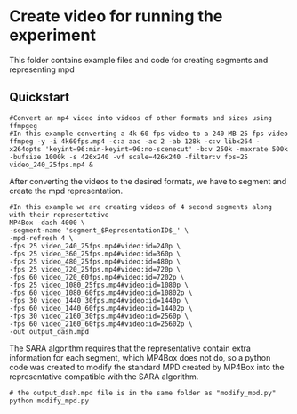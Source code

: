 # Create video for running the experiment

This folder contains example files and code for creating segments and representing mpd

## Quickstart

```
#Convert an mp4 video into videos of other formats and sizes using ffmpgeg
#In this example converting a 4k 60 fps video to a 240 MB 25 fps video
ffmpeg -y -i 4k60fps.mp4 -c:a aac -ac 2 -ab 128k -c:v libx264 -x264opts 'keyint=96:min-keyint=96:no-scenecut' -b:v 250k -maxrate 500k -bufsize 1000k -s 426x240 -vf scale=426x240 -filter:v fps=25 video_240_25fps.mp4 &
```

After converting the videos to the desired formats, we have to segment and create the mpd representation.

```
#In this example we are creating videos of 4 second segments along with their representative
MP4Box -dash 4000 \
-segment-name 'segment_$RepresentationID$_' \
-mpd-refresh 4 \
-fps 25 video_240_25fps.mp4#video:id=240p \
-fps 25 video_360_25fps.mp4#video:id=360p \
-fps 25 video_480_25fps.mp4#video:id=480p \
-fps 25 video_720_25fps.mp4#video:id=720p \
-fps 60 video_720_60fps.mp4#video:id=7202p \
-fps 25 video_1080_25fps.mp4#video:id=1080p \
-fps 60 video_1080_60fps.mp4#video:id=10802p \
-fps 30 video_1440_30fps.mp4#video:id=1440p \
-fps 60 video_1440_60fps.mp4#video:id=14402p \
-fps 30 video_2160_30fps.mp4#video:id=2560p \
-fps 60 video_2160_60fps.mp4#video:id=25602p \
-out output_dash.mpd
```

The SARA algorithm requires that the representative contain extra information for each segment, which MP4Box does not do, so a python code was created to modify the standard MPD created by MP4Box into the representative compatible with the SARA algorithm.

```
# the output_dash.mpd file is in the same folder as "modify_mpd.py"
python modify_mpd.py 
```
